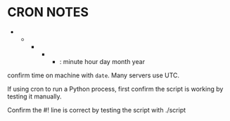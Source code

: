 # CRON NOTES

* * * * * : minute hour day month year

confirm time on machine with `date`. Many servers use UTC. 

If using cron to run a Python process, first confirm the script is working by testing it manually. 

Confirm the #! line is correct by testing the script with ./script

